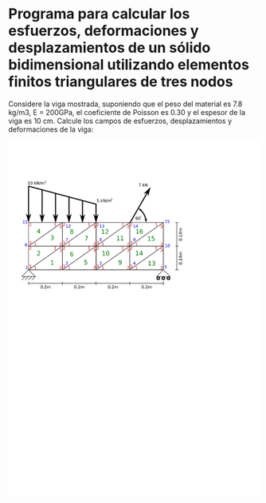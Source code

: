 # Programa para calcular los esfuerzos, deformaciones y desplazamientos de un sólido bidimensional utilizando elementos finitos triangulares de tres nodos

Considere la viga mostrada, suponiendo que el peso del material es 7.8 kg/m3, E = 200GPa, el coeficiente de Poisson es 0.30 y el espesor de la viga es 10 cm. Calcule los campos de esfuerzos, desplazamientos y deformaciones de la viga:

![c5_viga_ejemplo.svg](c5_viga_ejemplo.svg)

